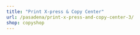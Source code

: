 ```yaml
---
title: "Print X-press & Copy Center"
url: /pasadena/print-x-press-and-copy-center-3/
shop: copyshop
---
```

